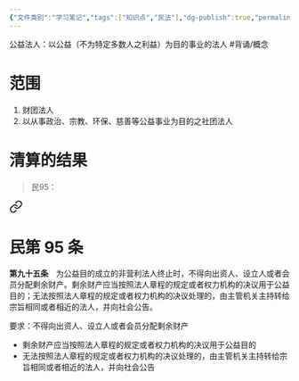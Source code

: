```yaml
---
{"文件类别":"学习笔记","tags":["知识点","民法"],"dg-publish":true,"permalink":"/学习笔记studyup/知识点cheese/公益法人/","dgPassFrontmatter":true,"created":"2024-10-27T13:47:54.511+08:00","updated":"2024-10-27T15:33:14.057+08:00"}
---
```


公益法人：以公益（不为特定多数人之利益）为目的事业的法人 #背诵/概念 
# 范围
1. 财团法人
2. 以从事政治、宗教、环保、慈善等公益事业为目的之社团法人
# 清算的结果
> 民95： 
<div class="transclusion internal-embed is-loaded"><a class="markdown-embed-link" href="////#t95" aria-label="Open link"><svg xmlns="http://www.w3.org/2000/svg" width="24" height="24" viewBox="0 0 24 24" fill="none" stroke="currentColor" stroke-width="2" stroke-linecap="round" stroke-linejoin="round" class="svg-icon lucide-link"><path d="M10 13a5 5 0 0 0 7.54.54l3-3a5 5 0 0 0-7.07-7.07l-1.72 1.71"></path><path d="M14 11a5 5 0 0 0-7.54-.54l-3 3a5 5 0 0 0 7.07 7.07l1.71-1.71"></path></svg></a><div class="markdown-embed">

<div class="markdown-embed-title">

# 民第 95 条

</div>


**第九十五条**　为公益目的成立的非营利法人终止时，不得向出资人、设立人或者会员分配剩余财产。剩余财产应当按照法人章程的规定或者权力机构的决议用于公益目的；无法按照法人章程的规定或者权力机构的决议处理的，由主管机关主持转给宗旨相同或者相近的法人，并向社会公告。 

</div></div>


要求：不得向出资人、设立人或者会员分配剩余财产
- 剩余财产应当按照法人章程的规定或者权力机构的决议用于公益目的
- 无法按照法人章程的规定或者权力机构的决议处理的，由主管机关主持转给宗旨相同或者相近的法人，并向社会公告